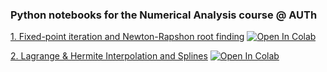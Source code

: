 ### Python notebooks for the Numerical Analysis course @ AUTh

[1. Fixed-point iteration and Newton-Rapshon root finding](https://github.com/niksterg/NumAnalysis-course/blob/master/FixedPoint-NewtonRaphson.ipynb) [![Open In Colab](https://colab.research.google.com/assets/colab-badge.svg)](https://colab.research.google.com/github/niksterg/NumAnalysis-course/blob/master/FixedPoint-NewtonRaphson.ipynb)

[2. Lagrange & Hermite Interpolation and Splines](https://github.com/niksterg/NumAnalysis-course/blob/master/Interpolation.ipynb)   [![Open In Colab](https://colab.research.google.com/assets/colab-badge.svg)](https://colab.research.google.com/github/niksterg/NumAnalysis-course/blob/master/Interpolation.ipynb)

